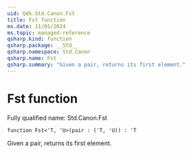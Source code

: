 ```yaml
---
uid: Qdk.Std.Canon.Fst
title: Fst function
ms.date: 11/01/2024
ms.topic: managed-reference
qsharp.kind: function
qsharp.package: __Std__
qsharp.namespace: Std.Canon
qsharp.name: Fst
qsharp.summary: "Given a pair, returns its first element."
---
```


# Fst function

Fully qualified name: Std.Canon.Fst

```qsharp
function Fst<'T, 'U>(pair : ('T, 'U)) : 'T
```

Given a pair, returns its first element.
